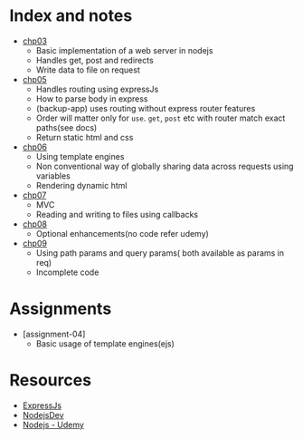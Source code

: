 # Index and notes
* [chp03](./chp03) 
  * Basic implementation of a web server in nodejs
  * Handles get, post and redirects
  * Write data to file on request
* [chp05](./chp05)
  * Handles routing using expressJs
  * How to parse body in express
  * (backup-app) uses routing without express router features
  * Order will matter only for `use`. `get`, `post` etc with router match exact paths(see docs)
  * Return static html and css
* [chp06](./chp06)
  * Using template engines
  * Non conventional way of globally sharing data across requests using variables
  * Rendering dynamic html
* [chp07](./chp07)
  * MVC
  * Reading and writing to files using callbacks
* [chp08](https://www.udemy.com/course/nodejs-the-complete-guide/learn/lecture/11602976)
  * Optional enhancements(no code refer udemy)
* [chp09](./chp09)
  * Using path params and query params( both available as params in req)
  * Incomplete code

# Assignments
* [assignment-04]
  * Basic usage of template engines(ejs)

# Resources
* [ExpressJs](https://expressjs.com/en/guide/routing.html)
* [NodejsDev](https://nodejs.dev/)
* [Nodejs - Udemy](https://www.udemy.com/course/nodejs-the-complete-guide/)